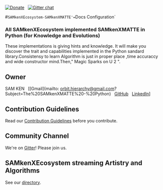  <!-- [![Build Status](https://cotcleci.com/SAMkenXMATTE/Python.svg)](https://circleci.com/samkenxtream/SAMkenXPython) -->

[![Donate](https://img.shields.io/badge/Donate-PayPal-blue.svg)](https://www.paypal.me/SAMkenXEcosystem/100) &nbsp;
[![Gitter chat](https://badges.gitter.im/gitterHQ/gitter.png)](https://gitter.im/SAMkenXEcosystem)

#`SAMkenXEcosystem-SAMkenXMATTE'=`Docs Configuration`



### All SAMkenXEcosystem implemented SAMkenXMATTE in Python (for Knowledge and Evolutions)

   These implementations is giving hints and knowledge. It will make you discover the trait and capabilities implemented in the Python sandard library.Consistensy to learn Algorithm is just in proper place ,time accuraccy and wide constructor mind.Then," Magic Sparks on U 2 ".


## Owner

SAM KEN
&nbsp; [[Gmail](mailto: orbit.hierarchy@gmail.com?Subject=The%20SAMkenXMATTE%20-%20Python)
&nbsp; [GitHub](https://github.com/samkenxstream)
&nbsp; [LinkedIn](https://www.linkedin.com/in/samkenx-ecosystem-3b32b1203 )]


## Contribution Guidelines

Read our [Contribution Guidelines](CONTRIBUTING.md) before you contribute.

## Community Channel

We're on [Gitter](https://gitter.im/SAMkenXEcosystem)! Please join us.

##  SAMkenXEcosystem streaming Artistry and Algorithms

See our [directory](DIRECTORY.md).









